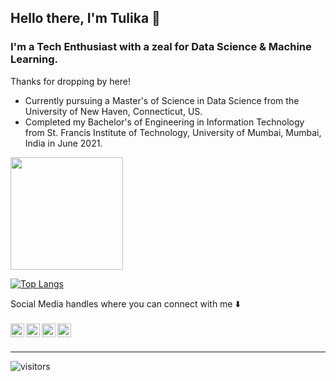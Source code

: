 ## Hello there, I'm Tulika 👋

### I'm a Tech Enthusiast with a zeal for Data Science & Machine Learning.

Thanks for dropping by here! 

* Currently pursuing a Master's of Science in Data Science from the University of New Haven, Connecticut, US. 
* Completed my Bachelor's of Engineering in Information Technology from St. Francis Institute of Technology, University of Mumbai, Mumbai, India in June 2021.

<img height="180em" src="https://github-readme-stats.vercel.app/api?username=tulkot&show_icons=true&hide_border=true&&count_private=true&include_all_commits=true&theme=radical" />

[![Top Langs](https://github-readme-stats.vercel.app/api/top-langs/?username=tulkot&layout=compact&theme=radical)](https://github.com/tulkot/github-readme-stats)

Social Media handles where you can connect with me ⬇️ 
<br />
<br />
[<img align="left" alt="codeSTACKr | LinkedIn" width="22px" src="https://cdn.jsdelivr.net/npm/simple-icons@v3/icons/linkedin.svg" />][linkedin]
[<img align="left" alt="codeSTACKr | Twitter" width="22px" src="https://cdn.jsdelivr.net/npm/simple-icons@v3/icons/twitter.svg" />][twitter]
[<img align="left" alt="codeSTACKr | Facebook" width="22px" src="https://cdn.jsdelivr.net/npm/simple-icons@v3/icons/facebook.svg" />][facebook]
[<img align="left" alt="codeSTACKr | Instagram" width="22px" src="https://cdn.jsdelivr.net/npm/simple-icons@v3/icons/instagram.svg" />][instagram]


<br />

---

[linkedin]: https://www.linkedin.com/in/tulikakotian
[twitter]: https://twitter.com/tulikakotian
[facebook]: https://www.facebook.com/tulikakotian
[instagram]: https://www.instagram.com/_tulikaa


![visitors](https://visitor-badge.glitch.me/badge?page_id=page.id)

<!--
**tulkot/tulkot** is a ✨ _special_ ✨ repository because its `README.md` (this file) appears on your GitHub profile.

Here are some ideas to get you started:

- 🔭 I’m currently working on ...
- 🌱 I’m currently learning ...
- 👯 I’m looking to collaborate on ...
- 🤔 I’m looking for help with ...
- 💬 Ask me about ...
- 📫 How to reach me: ...
- 😄 Pronouns: ...
- ⚡ Fun fact: ...
-->

